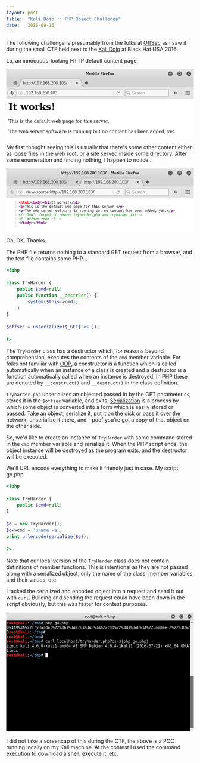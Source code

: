 ```yaml
---
layout: post
title:  "Kali Dojo :: PHP Object Challenge"
date:   2016-09-16
---
```


The following challenge is presumably from the folks at [OffSec](https://www.offensive-security.com/) as I saw it during the small CTF held next to the [Kali Dojo](https://www.kali.org/kali-linux-dojo-workshop/) at Black Hat USA 2016.

Lo, an innocuous-looking HTTP default content page.

![001](/img/tryharder-php-object/try-harder-001.png)

My first thought seeing this is usually that there's some other content either as loose files in the web root, or a site served inside some directory.  After some enumeration and finding nothing, I happen to notice...

![002](/img/tryharder-php-object/try-harder-002.png)

Oh, OK.  Thanks.

The PHP file returns nothing to a standard GET request from a browser, and the text file contains some PHP...

```php
<?php

class TryHarder {
	public $cmd=null;
	public function __destruct() {
		system($this->cmd);
	}
}

$offsec = unserialize($_GET['os']);

?>
```

The `TryHarder` class has a destructor which, for reasons beyond comprehension, executes the contents of the `cmd` member variable.  For folks not familiar with [OOP](https://en.wikipedia.org/wiki/Object-oriented_programming), a constructor is a function which is called automatically when an instance of a class is created and a destructor is a function automatically called when an instance is destroyed.  In PHP these are denoted by `__construct()` and `__destruct()` in the class definition.

`tryharder.php` unserializes an objected passed in by the GET parameter `os`, stores it in the `$offsec` variable, and exits.  [Serialization](http://php.net/manual/en/language.oop5.serialization.php) is a process by which some object is converted into a form which is easily stored or passed.  Take an object, serialize it, put it on the disk or pass it over the network, unserialize it there, and - poof you're got a copy of that object on the other side.

So, we'd like to create an instance of `TryHarder` with some command stored in the `cmd` member variable and serialize it.  When the PHP script ends, the object instance will be destroyed as the program exits, and the destructor will be executed.

We'll URL encode everything to make it friendly just in case.  My script, go.php

```php
<?php

class TryHarder {
    public $cmd=null;
}

$o = new TryHarder();
$o->cmd = 'uname -a';
print urlencode(serialize($o));

?>
```

Note that our local version of the `TryHarder` class does not contain definitions of member functions.  This is intentional as they are not passed along with a serialized object, only the name of the class, member variables and their values, etc.

I tacked the serialized and encoded object into a request and send it out with `curl`.  Building and sending the request could have been down in the script obviously, but this was faster for contest purposes.  

![003](/img/tryharder-php-object/try-harder-003.png)

I did not take a screencap of this during the CTF, the above is a POC running locally on my Kali machine.  At the contest I used the command execution to download a shell, execute it, etc.